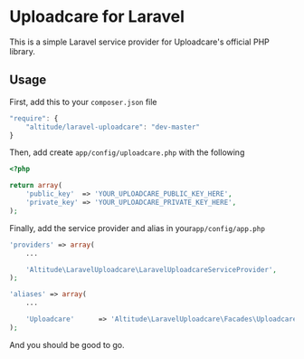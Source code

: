 # Uploadcare for Laravel

This is a simple Laravel service provider for Uploadcare's official PHP library.

## Usage

First, add this to your `composer.json` file

```js
"require": {
    "altitude/laravel-uploadcare": "dev-master"
}
```

Then, add create `app/config/uploadcare.php` with the following

```php
<?php

return array(
    'public_key'  => 'YOUR_UPLOADCARE_PUBLIC_KEY_HERE',
    'private_key' => 'YOUR_UPLOADCARE_PRIVATE_KEY_HERE',
);
```

Finally, add the service provider and alias in your`app/config/app.php`

```php
'providers' => array(
    ...

    'Altitude\LaravelUploadcare\LaravelUploadcareServiceProvider',
);

'aliases' => array(
    ...

    'Uploadcare'      => 'Altitude\LaravelUploadcare\Facades\Uploadcare',
);
```

And you should be good to go.
